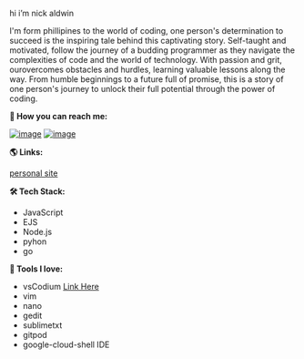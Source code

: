 hi i’m nick aldwin 

I'm form phillipines to the world of coding, one person's determination to succeed is the inspiring tale behind this captivating story. Self-taught and motivated, follow the journey of a budding programmer as they navigate the complexities of code and the world of technology. With passion and grit, ourovercomes obstacles and hurdles, learning valuable lessons along the way. From humble beginnings to a future full of promise, this is a story of one person's journey to unlock their full potential through the power of coding.

 **💌 How you can reach me:**

[![image](https://img.shields.io/badge/Twitter-bd98e0?style=for-the-badge&logo=twitter&logoColor=dfe2fb)](https://twitter.com/nicklemoncito)
[![image](https://img.shields.io/badge/LinkedIn-8d90e2?style=for-the-badge&logo=linkedin&logoColor=f3c6f2)](https://www.linkedin.com/in/bitlynicklemoncito/)

**🌎 Links:**

[personal site](https://nickaldwin.netlify.app/)

**🛠 Tech Stack:**
- JavaScript
- EJS
- Node.js
- pyhon
- go

**🧰 Tools I love:**

- vsCodium [Link Here](https://github.com/vscodium/vscodium/releases)
- vim 
- nano
- gedit
- sublimetxt
- gitpod
- google-cloud-shell IDE
